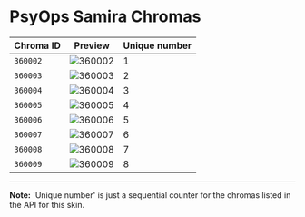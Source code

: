 # PsyOps Samira Chromas

| Chroma ID | Preview | Unique number |
|---|---|---|
| `360002` | ![360002](https://raw.communitydragon.org/latest/plugins/rcp-be-lol-game-data/global/default/v1/champion-chroma-images/360/360002.png) | 1 |
| `360003` | ![360003](https://raw.communitydragon.org/latest/plugins/rcp-be-lol-game-data/global/default/v1/champion-chroma-images/360/360003.png) | 2 |
| `360004` | ![360004](https://raw.communitydragon.org/latest/plugins/rcp-be-lol-game-data/global/default/v1/champion-chroma-images/360/360004.png) | 3 |
| `360005` | ![360005](https://raw.communitydragon.org/latest/plugins/rcp-be-lol-game-data/global/default/v1/champion-chroma-images/360/360005.png) | 4 |
| `360006` | ![360006](https://raw.communitydragon.org/latest/plugins/rcp-be-lol-game-data/global/default/v1/champion-chroma-images/360/360006.png) | 5 |
| `360007` | ![360007](https://raw.communitydragon.org/latest/plugins/rcp-be-lol-game-data/global/default/v1/champion-chroma-images/360/360007.png) | 6 |
| `360008` | ![360008](https://raw.communitydragon.org/latest/plugins/rcp-be-lol-game-data/global/default/v1/champion-chroma-images/360/360008.png) | 7 |
| `360009` | ![360009](https://raw.communitydragon.org/latest/plugins/rcp-be-lol-game-data/global/default/v1/champion-chroma-images/360/360009.png) | 8 |

---

**Note:** 'Unique number' is just a sequential counter for the chromas listed in the API for this skin.